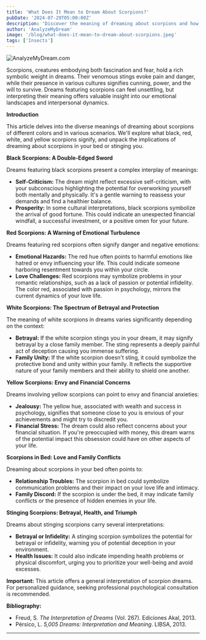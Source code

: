 ```yaml
---
title: 'What Does It Mean to Dream About Scorpions?'
pubDate: '2024-07-29T05:00:00Z'
description: 'Discover the meaning of dreaming about scorpions and how these dreams can reflect your emotions, concerns, and personal relationships.'
author: 'AnalyzeMyDream'
image: '/blog/what-does-it-mean-to-dream-about-scorpions.jpeg'
tags: ['Insects']
---
```


![AnalyzeMyDream.com](/blog/what-does-it-mean-to-dream-about-scorpions.jpeg)


Scorpions, creatures embodying both fascination and fear, hold a rich symbolic weight in dreams. Their venomous stings evoke pain and danger, while their presence in various cultures signifies cunning, power, and the will to survive. Dreams featuring scorpions can feel unsettling, but interpreting their meaning offers valuable insight into our emotional landscapes and interpersonal dynamics.

**Introduction**

This article delves into the diverse meanings of dreaming about scorpions of different colors and in various scenarios. We'll explore what black, red, white, and yellow scorpions signify, and unpack the implications of dreaming about scorpions in your bed or stinging you. 

**Black Scorpions: A Double-Edged Sword**

Dreams featuring black scorpions present a complex interplay of meanings:

- **Self-Criticism:** The dream might reflect excessive self-criticism, with your subconscious highlighting the potential for overworking yourself both mentally and physically. It's a gentle warning to reassess your demands and find a healthier balance.
- **Prosperity:** In some cultural interpretations, black scorpions symbolize the arrival of good fortune. This could indicate an unexpected financial windfall, a successful investment, or a positive omen for your future.

**Red Scorpions: A Warning of Emotional Turbulence**

Dreams featuring red scorpions often signify danger and negative emotions:

- **Emotional Hazards:** The red hue often points to harmful emotions like hatred or envy influencing your life. This could indicate someone harboring resentment towards you within your circle.
- **Love Challenges:** Red scorpions may symbolize problems in your romantic relationships, such as a lack of passion or potential infidelity. The color red, associated with passion in psychology, mirrors the current dynamics of your love life. 

**White Scorpions: The Spectrum of Betrayal and Protection**

The meaning of white scorpions in dreams varies significantly depending on the context:

- **Betrayal:** If the white scorpion stings you in your dream, it may signify betrayal by a close family member. The sting represents a deeply painful act of deception causing you immense suffering.
- **Family Unity:** If the white scorpion doesn't sting, it could symbolize the protective bond and unity within your family. It reflects the supportive nature of your family members and their ability to shield one another.

**Yellow Scorpions: Envy and Financial Concerns**

Dreams involving yellow scorpions can point to envy and financial anxieties:

- **Jealousy:** The yellow hue, associated with wealth and success in psychology, signifies that someone close to you is envious of your achievements and might try to discredit you. 
- **Financial Stress:** The dream could also reflect concerns about your financial situation. If you're preoccupied with money, this dream warns of the potential impact this obsession could have on other aspects of your life.

**Scorpions in Bed: Love and Family Conflicts**

Dreaming about scorpions in your bed often points to:

- **Relationship Troubles:** The scorpion in bed could symbolize communication problems and their impact on your love life and intimacy.
- **Family Discord:**  If the scorpion is under the bed, it may indicate family conflicts or the presence of hidden enemies in your life.

**Stinging Scorpions: Betrayal, Health, and Triumph**

Dreams about stinging scorpions carry several interpretations:

- **Betrayal or Infidelity:** A stinging scorpion symbolizes the potential for betrayal or infidelity, warning you of potential deception in your environment.
- **Health Issues:** It could also indicate impending health problems or physical discomfort, urging you to prioritize your well-being and avoid excesses.

**Important:** This article offers a general interpretation of scorpion dreams. For personalized guidance, seeking professional psychological consultation is recommended.

**Bibliography:**

* Freud, S. *The Interpretation of Dreams* (Vol. 267). Ediciones Akal, 2013.
* Pérsico, L. *5,005 Dreams: Interpretation and Meaning*. LIBSA, 2013.

---
